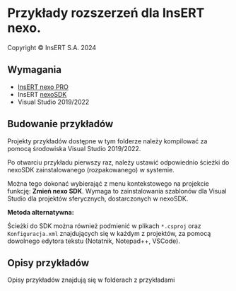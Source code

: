 # Przykłady rozszerzeń dla InsERT nexo.

Copyright © InsERT S.A. 2024

## Wymagania

- [InsERT nexo PRO](https://www.insert.com.pl/programy_dla_firm/insert_nexo.html)
- InsERT [nexoSDK](https://www.insert.com.pl/dla_uzytkownikow/e-pomoc_techniczna/4708,insert-nexo-co-to-jest-i-skad-pobrac-sdk-szczegolowa-dokumentacja-techniczna.html)
- Visual Studio 2019/2022

 ## Budowanie przykładów

Projekty przykładów dostępne w tym folderze należy kompilować za pomocą środowiska Visual Studio 2019/2022.

Po otwarciu przykładu pierwszy raz, należy ustawić odpowiednio ścieżki do nexoSDK zainstalowanego (rozpakowanego) w systemie.

Można tego dokonać wybierająć z menu kontekstowego na projekcie funkcję: **Zmień nexo SDK**. Wymaga to zainstalowania szablonów dla Visual Studio dla projektów sferycznych, dostarczonych w nexoSDK.


**Metoda alternatywna:**

Ścieżki do SDK można również podmienić w plikach `*.csproj` oraz `Konfiguracja.xml` znajdujących się w każdym z projektów, za pomocą dowolnego edytora tekstu (Notatnik, Notepad++, VSCode).

## Opisy przykładów

Opisy przykładów znajdują się w folderach z przykładami